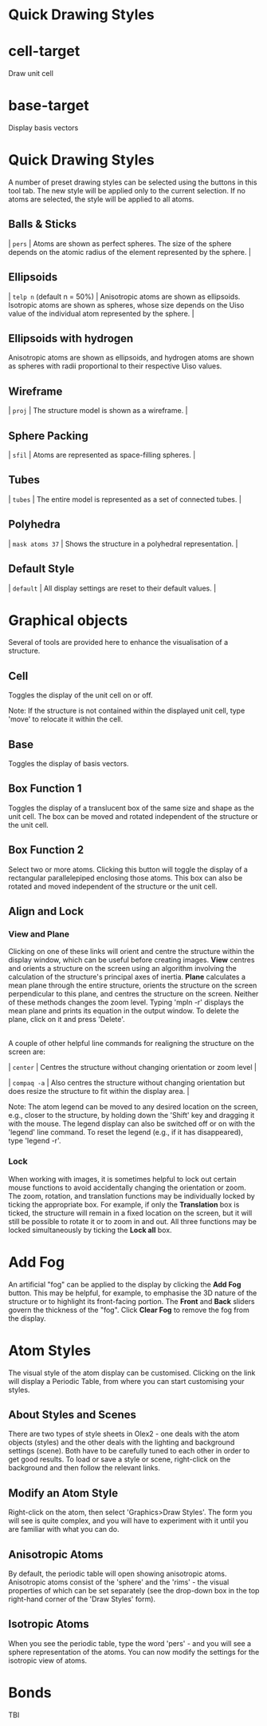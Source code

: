 # Quick Drawing Styles
# cell-target
Draw unit cell


# base-target
Display basis vectors


# Quick Drawing Styles
A number of preset drawing styles can be selected using the buttons in this tool tab. The new style will be applied only to the current selection. If no atoms are selected, the style will be applied to all atoms.

## Balls & Sticks
| `pers` | Atoms are shown as perfect spheres. The size of the sphere depends on the atomic radius of the element represented by the sphere. |

## Ellipsoids
| `telp n` (default n = 50%) | Anisotropic atoms are shown as ellipsoids. Isotropic atoms are shown as spheres, whose size depends on the Uiso value of the individual atom represented by the sphere. |

## Ellipsoids with hydrogen
Anisotropic atoms are shown as ellipsoids, and hydrogen atoms are shown as spheres with radii proportional to their respective Uiso values.

## Wireframe
| `proj` | The structure model is shown as a wireframe. |

## Sphere Packing
| `sfil` | Atoms are represented as space-filling spheres. |

## Tubes
| `tubes` | The entire model is represented as a set of connected tubes. |

## Polyhedra
| `mask atoms 37` | Shows the structure in a polyhedral representation. |

## Default Style
| `default` | All display settings are reset to their default values. |


[comment]: < Help text for "Atom r" and "Bond r" is now taken from settings.md. >


# Graphical objects
Several of tools are provided here to enhance the visualisation of a structure.

## Cell
Toggles the display of the unit cell on or off.

Note: If the structure is not contained within the displayed unit cell, type '<c>move</c>' to relocate it within the cell.

## Base
Toggles the display of basis vectors.

## Box Function 1
Toggles the display of a translucent box of the same size and shape as the unit cell. The box can be moved and rotated independent of the structure or the unit cell.

## Box Function 2
Select two or more atoms. Clicking this button will toggle the display of a rectangular parallelepiped enclosing those atoms. This box can also be rotated and moved independent of the structure or the unit cell.


[comment]: < The help text given below for "Align and Lock" is the same as in images.md. >


## Align and Lock
### View and Plane
Clicking on one of these links will orient and centre the structure within the display window, which can be useful before creating images. **View** centres and orients a structure on the screen using an algorithm involving the calculation of the structure's principal axes of inertia. **Plane** calculates a mean plane through the entire structure, orients the structure on the screen perpendicular to this plane, and centres the structure on the screen. Neither of these methods changes the zoom level. Typing '<c>mpln -r<c>' displays the mean plane and prints its equation in the output window. To delete the plane, click on it and press '<c>Delete</c>'.
<br>
<br>

A couple of other helpful line commands for realigning the structure on the screen are:

| `center` | Centres the structure without changing orientation or zoom level |

| `compaq -a` | Also centres the structure without changing orientation but does resize the structure to fit within the display area. |

Note: The atom legend can be moved to any desired location on the screen, e.g., closer to the structure, by holding down the '<c>Shift</c>' key and dragging it with the mouse. The legend display can also be switched off or on with the '<c>legend</c>' line command. To reset the legend (e.g., if it has disappeared), type '<c>legend -r</c>'.

### Lock
When working with images, it is sometimes helpful to lock out certain mouse functions to avoid accidentally changing the orientation or zoom. The zoom, rotation, and translation functions may be individually locked by ticking the appropriate box. For example, if only the **Translation** box is ticked, the structure will remain in a fixed location on the screen, but it will still be possible to rotate it or to zoom in and out. All three functions may be locked simultaneously by ticking the **Lock all** box. 


# Add Fog
An artificial "fog" can be applied to the display by clicking the **Add Fog** button. This may be helpful, for example, to emphasise the 3D nature of the structure or to highlight its front-facing portion. The **Front** and **Back** sliders govern the thickness of the "fog". Click **Clear Fog** to remove the fog from the display.


[comment]: < The text below is legacy help documentation that doesn't seem to be used anywhere. >


# Atom Styles
The visual style of the atom display can be customised. Clicking on the link will display a Periodic Table, from where you can start customising your styles.

## About Styles and Scenes
There are two types of style sheets in Olex2 - one deals with the atom objects (styles) and the other deals with the lighting and background settings (scene). Both have to be carefully tuned to each other in order to get good results. To load or save a style or scene, right-click on the background and then follow the relevant links.

## Modify an Atom Style
Right-click on the atom, then select 'Graphics>Draw Styles'. The form you will see is quite complex, and you will have to experiment with it until you are familiar with what you can do.

## Anisotropic Atoms
By default, the periodic table will open showing anisotropic atoms. Anisotropic atoms consist of the 'sphere' and the 'rims' - the visual properties of which can be set separately (see the drop-down box in the top right-hand corner of the 'Draw Styles' form).

## Isotropic Atoms
When you see the periodic table, type the word 'pers' - and you will see a sphere representation of the atoms. You can now modify the settings for the isotropic view of atoms.

# Bonds
TBI
